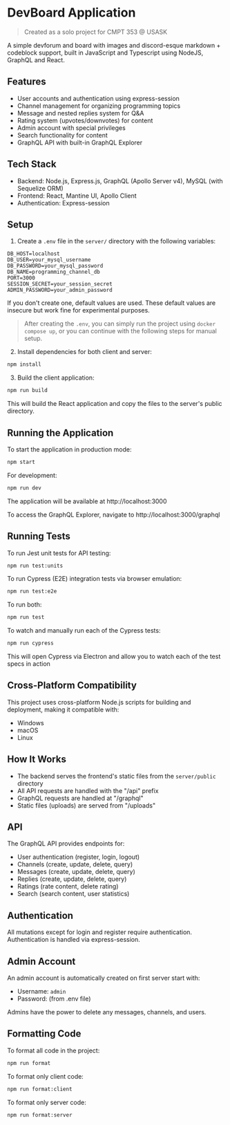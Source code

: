 # DevBoard Application

> Created as a solo project for CMPT 353 @ USASK

A simple devforum and board with images and discord-esque markdown + codeblock support, built in JavaScript and Typescript using NodeJS, GraphQL and React.

## Features

- User accounts and authentication using express-session
- Channel management for organizing programming topics
- Message and nested replies system for Q&A
- Rating system (upvotes/downvotes) for content
- Admin account with special privileges
- Search functionality for content
- GraphQL API with built-in GraphQL Explorer

## Tech Stack

- Backend: Node.js, Express.js, GraphQL (Apollo Server v4), MySQL (with Sequelize ORM)
- Frontend: React, Mantine UI, Apollo Client
- Authentication: Express-session

## Setup

1. Create a `.env` file in the `server/` directory with the following variables:

```
DB_HOST=localhost
DB_USER=your_mysql_username
DB_PASSWORD=your_mysql_password
DB_NAME=programming_channel_db
PORT=3000
SESSION_SECRET=your_session_secret
ADMIN_PASSWORD=your_admin_password
```

If you don't create one, default values are used. These default values are insecure but work fine for experimental purposes.

> After creating the `.env`, you can simply run the project using `docker compose up`, or you can continue with the following steps for manual setup.

2. Install dependencies for both client and server:

```bash
npm install
```

3. Build the client application:

```bash
npm run build
```

This will build the React application and copy the files to the server's public directory.

## Running the Application

To start the application in production mode:

```bash
npm start
```

For development:

```bash
npm run dev
```

The application will be available at http://localhost:3000

To access the GraphQL Explorer, navigate to http://localhost:3000/graphql

## Running Tests

To run Jest unit tests for API testing:

```bash
npm run test:units
```

To run Cypress (E2E) integration tests via browser emulation:

```bash
npm run test:e2e
```

To run both:

```bash
npm run test
```

To watch and manually run each of the Cypress tests:

```bash
npm run cypress
```
This will open Cypress via Electron and allow you to watch each of the test specs in action

## Cross-Platform Compatibility

This project uses cross-platform Node.js scripts for building and deployment, making it compatible with:
- Windows
- macOS
- Linux

## How It Works

- The backend serves the frontend's static files from the `server/public` directory
- All API requests are handled with the "/api" prefix
- GraphQL requests are handled at "/graphql"
- Static files (uploads) are served from "/uploads"

## API

The GraphQL API provides endpoints for:

- User authentication (register, login, logout)
- Channels (create, update, delete, query)
- Messages (create, update, delete, query)
- Replies (create, update, delete, query)
- Ratings (rate content, delete rating)
- Search (search content, user statistics)

## Authentication

All mutations except for login and register require authentication.
Authentication is handled via express-session.

## Admin Account

An admin account is automatically created on first server start with:

- Username: `admin`
- Password: (from .env file)

Admins have the power to delete any messages, channels, and users.

## Formatting Code

To format all code in the project:

```bash
npm run format
```

To format only client code:

```bash
npm run format:client
```

To format only server code:

```bash
npm run format:server
```
